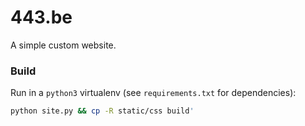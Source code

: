 # 443.be

A simple custom website.

### Build

Run in a `python3` virtualenv (see `requirements.txt` for dependencies):

```bash
python site.py && cp -R static/css build'
```
